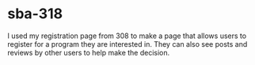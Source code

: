 # sba-318

I used my registration page from 308 to make a page that allows users to register for a program they are interested in. They can also see posts and reviews by other users to help make the decision.
